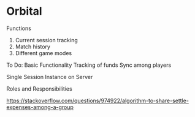 # Orbital

Functions
1. Current session tracking 
2. Match history
3. Different game modes


To Do:
Basic Functionality 
  Tracking of funds
  Sync among players
  
Single Session Instance on Server



Roles and Responsibilities


https://stackoverflow.com/questions/974922/algorithm-to-share-settle-expenses-among-a-group
